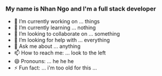 ### My name is Nhan Ngo and I'm a full stack developer

- 🔭 I’m currently working on ... things
- 🌱 I’m currently learning ... nothing
- 👯 I’m looking to collaborate on ... something
- 🤔 I’m looking for help with ... everything
- 💬 Ask me about ... anything
- 📫 How to reach me: ... look to the left
- 😄 Pronouns: ... he he he
- ⚡ Fun fact: ... i'm too old for this ...
